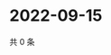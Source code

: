 # 2022-09-15

共 0 条

<!-- BEGIN WEIBO -->
<!-- 最后更新时间 Thu Sep 15 2022 20:39:14 GMT+0800 (China Standard Time) -->

<!-- END WEIBO -->
